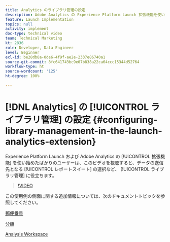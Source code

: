```yaml
---
title: Analytics のライブラリ管理の設定
description: Adobe Analytics の Experience Platform Launch 拡張機能を使い始めたばかりのユーザーは、このビデオを視聴すると、データの送信先となるレポートスイートの選択など、設定のライブラリ管理に関する操作を行うことができるようになります。
feature: Launch Implementation
topics: null
activity: implement
doc-type: technical video
team: Technical Marketing
kt: 2836
role: Developer, Data Engineer
level: Beginner
exl-id: be28db8a-0de6-4f9f-ae2e-2337e86740a1
source-git-commit: 8fc641743bc9e07b838a22ca64ccc15344d52764
workflow-type: ht
source-wordcount: '125'
ht-degree: 100%

---
```


# [!DNL Analytics] の [!UICONTROL ライブラリ管理] の設定 {#configuring-library-management-in-the-launch-analytics-extension}

Experience Platform Launch および Adobe Analytics の [!UICONTROL 拡張機能] を使い始めたばかりのユーザーは、このビデオを視聴すると、データの送信先となる [!UICONTROL レポートスイート] の選択など、 [!UICONTROL ライブラリ管理] に役立ちます。

>[!VIDEO](https://video.tv.adobe.com/v/27092/?quality=12&learn=on)

この使用例の側面に関する追加情報については、次のドキュメントトピックを参照してください。

[郵便番号](https://experienceleague.adobe.com/docs/analytics/components/dimensions/zip-code.html?lang=ja)

[分類](https://experienceleague.adobe.com/docs/analytics/components/classifications/c-classifications.html?lang=ja)

[Analysis Workspace](https://experienceleague.adobe.com/docs/analytics/analyze/analysis-workspace/analysis-workspace-features.html?lang=ja)
